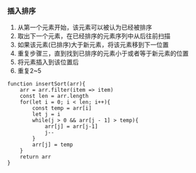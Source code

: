### 插入排序
1. 从第一个元素开始，该元素可以被认为已经被排序
2. 取出下一个元素，在已经排序的元素序列中从后往前扫描
3. 如果该元素(已排序)大于新元素，将该元素移到下一位置
4. 重复步骤三，直到找到已排序的元素小于或者等于新元素的位置
5. 将元素插入到该位置后
6. 重复2~5
```
function insertSort(arr){
    arr = arr.filter(item => item)
    const len = arr.length
    for(let i = 0; i < len; i++){
        const temp = arr[i]
        let j = i
        while(j > 0 && arr[j - 1] > temp){
            arr[j] = arr[j-1]
            j--
        }
        arr[j] = temp
    }
    return arr
}
```
